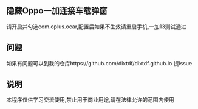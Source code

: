 ## 隐藏Oppo一加连接车载弹窗
请开启并勾选com.oplus.ocar,配置后如果不生效请重启手机,一加13测试通过

## 问题
如果有问题可以到我的仓库https://github.com/dixtdf/dixtdf.github.io 提issue

## 说明
本程序仅供学习交流使用,禁止用于商业用途,请在法律允许的范围内使用
